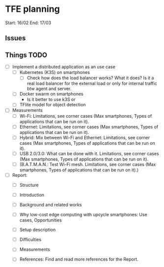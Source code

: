 # TFE planning

Start: 16/02
End: 17/03

## Issues

## Things TODO

- [ ] Implement a distributed application as an use case
	- [ ] Kubernetes (K3S) on smartphones
		- [ ] Check how does the load balancer works? What it does? Is it a real load balancer for the external load or only for internal traffic btw agent and server.
	- [ ] Docker swarm on smartphones
		- Is it better to use k3S or 
	- [ ] TFlite model for object detection
- [ ] Measurements
	- [ ] Wi-Fi: Limitations, see corner cases (Max smartphones, Types of applications that can be run on it).
	- [ ] Ethernet: Limitations, see corner cases (Max smartphones, Types of applications that can be run on it).
	- [ ] Hybrid: Mix between Wi-Fi and Ethernet: Limitations, see corner cases (Max smartphones, Types of applications that can be run on it).
	- [ ] USB 2.0/3.0: What can be done with it. Limitations, see corner cases (Max smartphones, Types of applications that can be run on it).
	- [ ] (B.A.T.M.A.N.: Test Wi-Fi mesh. Limitations, see corner cases (Max smartphones, Types of applications that can be run on it).)
- [ ] Report:
	- [ ] Structure
	- [ ] Introduction
	- [ ] Background and related works
	- [ ] Why low-cost edge computing with upcycle smartphones: Use cases, Opportunities
	- [ ] Setup description
	- [ ] Difficulties
	- [ ] Measurements
	- [ ] References: Find and read more references for the Report.
	
